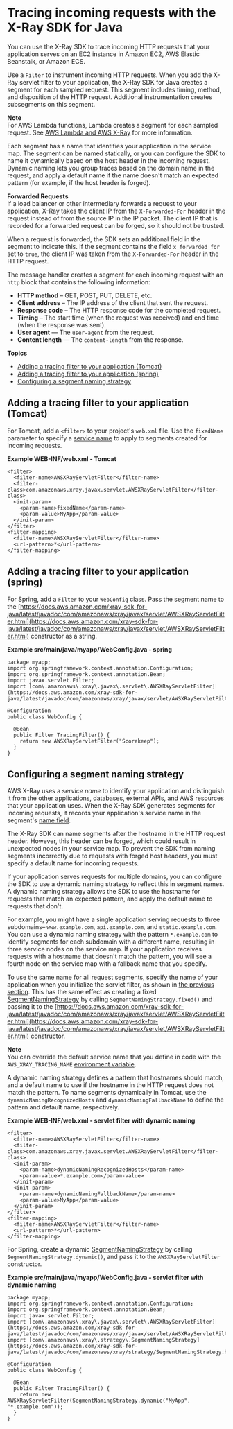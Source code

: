 # Tracing incoming requests with the X\-Ray SDK for Java<a name="xray-sdk-java-filters"></a>

You can use the X\-Ray SDK to trace incoming HTTP requests that your application serves on an EC2 instance in Amazon EC2, AWS Elastic Beanstalk, or Amazon ECS\.

Use a `Filter` to instrument incoming HTTP requests\. When you add the X\-Ray servlet filter to your application, the X\-Ray SDK for Java creates a segment for each sampled request\. This segment includes timing, method, and disposition of the HTTP request\. Additional instrumentation creates subsegments on this segment\.

**Note**  
For AWS Lambda functions, Lambda creates a segment for each sampled request\. See [AWS Lambda and AWS X\-Ray](xray-services-lambda.md) for more information\.

Each segment has a name that identifies your application in the service map\. The segment can be named statically, or you can configure the SDK to name it dynamically based on the host header in the incoming request\. Dynamic naming lets you group traces based on the domain name in the request, and apply a default name if the name doesn't match an expected pattern \(for example, if the host header is forged\)\.

**Forwarded Requests**  
If a load balancer or other intermediary forwards a request to your application, X\-Ray takes the client IP from the `X-Forwarded-For` header in the request instead of from the source IP in the IP packet\. The client IP that is recorded for a forwarded request can be forged, so it should not be trusted\.

When a request is forwarded, the SDK sets an additional field in the segment to indicate this\. If the segment contains the field `x_forwarded_for` set to `true`, the client IP was taken from the `X-Forwarded-For` header in the HTTP request\.

The message handler creates a segment for each incoming request with an `http` block that contains the following information:
+ **HTTP method** – GET, POST, PUT, DELETE, etc\.
+ **Client address** – The IP address of the client that sent the request\.
+ **Response code** – The HTTP response code for the completed request\.
+ **Timing** – The start time \(when the request was received\) and end time \(when the response was sent\)\.
+ **User agent** — The `user-agent` from the request\.
+ **Content length** — The `content-length` from the response\.

**Topics**
+ [Adding a tracing filter to your application \(Tomcat\)](#xray-sdk-java-filters-tomcat)
+ [Adding a tracing filter to your application \(spring\)](#xray-sdk-java-filters-spring)
+ [Configuring a segment naming strategy](#xray-sdk-java-filters-naming)

## Adding a tracing filter to your application \(Tomcat\)<a name="xray-sdk-java-filters-tomcat"></a>

For Tomcat, add a `<filter>` to your project's `web.xml` file\. Use the `fixedName` parameter to specify a [service name](#xray-sdk-java-filters-naming) to apply to segments created for incoming requests\.

**Example WEB\-INF/web\.xml \- Tomcat**  

```
<filter>
  <filter-name>AWSXRayServletFilter</filter-name>
  <filter-class>com.amazonaws.xray.javax.servlet.AWSXRayServletFilter</filter-class>
  <init-param>
    <param-name>fixedName</param-name>
    <param-value>MyApp</param-value>
  </init-param>
</filter>
<filter-mapping>
  <filter-name>AWSXRayServletFilter</filter-name>
  <url-pattern>*</url-pattern>
</filter-mapping>
```

## Adding a tracing filter to your application \(spring\)<a name="xray-sdk-java-filters-spring"></a>

For Spring, add a `Filter` to your `WebConfig` class\. Pass the segment name to the [https://docs.aws.amazon.com/xray-sdk-for-java/latest/javadoc/com/amazonaws/xray/javax/servlet/AWSXRayServletFilter.html](https://docs.aws.amazon.com/xray-sdk-for-java/latest/javadoc/com/amazonaws/xray/javax/servlet/AWSXRayServletFilter.html) constructor as a string\.

**Example src/main/java/myapp/WebConfig\.java \- spring**  

```
package myapp;
import org.springframework.context.annotation.Configuration;
import org.springframework.context.annotation.Bean;
import javax.servlet.Filter;
import [com\.amazonaws\.xray\.javax\.servlet\.AWSXRayServletFilter](https://docs.aws.amazon.com/xray-sdk-for-java/latest/javadoc/com/amazonaws/xray/javax/servlet/AWSXRayServletFilter.html);

@Configuration
public class WebConfig {

  @Bean
  public Filter TracingFilter() {
    return new AWSXRayServletFilter("Scorekeep");
  }
}
```

## Configuring a segment naming strategy<a name="xray-sdk-java-filters-naming"></a>

AWS X\-Ray uses a *service name* to identify your application and distinguish it from the other applications, databases, external APIs, and AWS resources that your application uses\. When the X\-Ray SDK generates segments for incoming requests, it records your application's service name in the segment's [name field](xray-api-segmentdocuments.md#api-segmentdocuments-fields)\.

The X\-Ray SDK can name segments after the hostname in the HTTP request header\. However, this header can be forged, which could result in unexpected nodes in your service map\. To prevent the SDK from naming segments incorrectly due to requests with forged host headers, you must specify a default name for incoming requests\.

If your application serves requests for multiple domains, you can configure the SDK to use a dynamic naming strategy to reflect this in segment names\. A dynamic naming strategy allows the SDK to use the hostname for requests that match an expected pattern, and apply the default name to requests that don't\.

For example, you might have a single application serving requests to three subdomains– `www.example.com`, `api.example.com`, and `static.example.com`\. You can use a dynamic naming strategy with the pattern `*.example.com` to identify segments for each subdomain with a different name, resulting in three service nodes on the service map\. If your application receives requests with a hostname that doesn't match the pattern, you will see a fourth node on the service map with a fallback name that you specify\.

To use the same name for all request segments, specify the name of your application when you initialize the servlet filter, as shown in [the previous section](#xray-sdk-java-filters-tomcat)\. This has the same effect as creating a fixed [SegmentNamingStrategy](https://docs.aws.amazon.com/xray-sdk-for-java/latest/javadoc/com/amazonaws/xray/strategy/SegmentNamingStrategy.html) by calling `SegmentNamingStrategy.fixed()` and passing it to the [https://docs.aws.amazon.com/xray-sdk-for-java/latest/javadoc/com/amazonaws/xray/javax/servlet/AWSXRayServletFilter.html](https://docs.aws.amazon.com/xray-sdk-for-java/latest/javadoc/com/amazonaws/xray/javax/servlet/AWSXRayServletFilter.html) constructor\.

**Note**  
You can override the default service name that you define in code with the `AWS_XRAY_TRACING_NAME` [environment variable](xray-sdk-java-configuration.md#xray-sdk-java-configuration-envvars)\.

A dynamic naming strategy defines a pattern that hostnames should match, and a default name to use if the hostname in the HTTP request does not match the pattern\. To name segments dynamically in Tomcat, use the `dynamicNamingRecognizedHosts` and `dynamicNamingFallbackName` to define the pattern and default name, respectively\.

**Example WEB\-INF/web\.xml \- servlet filter with dynamic naming**  

```
<filter>
  <filter-name>AWSXRayServletFilter</filter-name>
  <filter-class>com.amazonaws.xray.javax.servlet.AWSXRayServletFilter</filter-class>
  <init-param>
    <param-name>dynamicNamingRecognizedHosts</param-name>
    <param-value>*.example.com</param-value>
  </init-param>
  <init-param>
    <param-name>dynamicNamingFallbackName</param-name>
    <param-value>MyApp</param-value>
  </init-param>
</filter>
<filter-mapping>
  <filter-name>AWSXRayServletFilter</filter-name>
  <url-pattern>*</url-pattern>
</filter-mapping>
```

For Spring, create a dynamic [SegmentNamingStrategy](https://docs.aws.amazon.com/xray-sdk-for-java/latest/javadoc/com/amazonaws/xray/strategy/SegmentNamingStrategy.html) by calling `SegmentNamingStrategy.dynamic()`, and pass it to the `AWSXRayServletFilter` constructor\.

**Example src/main/java/myapp/WebConfig\.java \- servlet filter with dynamic naming**  

```
package myapp;
import org.springframework.context.annotation.Configuration;
import org.springframework.context.annotation.Bean;
import javax.servlet.Filter;
import [com\.amazonaws\.xray\.javax\.servlet\.AWSXRayServletFilter](https://docs.aws.amazon.com/xray-sdk-for-java/latest/javadoc/com/amazonaws/xray/javax/servlet/AWSXRayServletFilter.html);
import [com\.amazonaws\.xray\.strategy\.SegmentNamingStrategy](https://docs.aws.amazon.com/xray-sdk-for-java/latest/javadoc/com/amazonaws/xray/strategy/SegmentNamingStrategy.html);

@Configuration
public class WebConfig {

  @Bean
  public Filter TracingFilter() {
    return new AWSXRayServletFilter(SegmentNamingStrategy.dynamic("MyApp", "*.example.com"));
  }
}
```